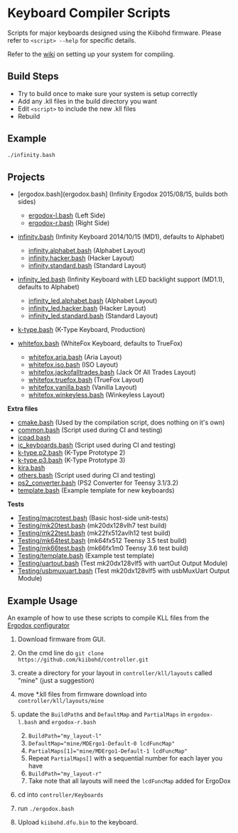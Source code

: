 Keyboard Compiler Scripts
=========================

Scripts for major keyboards designed using the Kiibohd firmware.
Please refer to `<script> --help` for specific details.

Refer to the [wiki](https://github.com/kiibohd/controller/wiki) on setting up your system for compiling.


Build Steps
-----------

* Try to build once to make sure your system is setup correctly
* Add any .kll files in the build directory you want
* Edit `<script>` to include the new .kll files
* Rebuild


Example
-------

```bash
./infinity.bash
```


Projects
--------

* [ergodox.bash](ergodox.bash] (Infinity Ergodox 2015/08/15, builds both sides)

    - [ergodox-l.bash](ergodox-l.bash) (Left  Side)
    - [ergodox-r.bash](ergodox-r.bash) (Right Side)

* [infinity.bash](infinity.bash) (Infinity Keyboard 2014/10/15 (MD1), defaults to Alphabet)

    - [infinity.alphabet.bash](infinity.alphabet.bash) (Alphabet Layout)
    - [infinity.hacker.bash](infinity.hacker.bash)     (Hacker   Layout)
    - [infinity.standard.bash](infinity.standard.bash) (Standard Layout)

* [infinity_led.bash](infinity_led.bash) (Infinity Keyboard with LED backlight support (MD1.1), defaults to Alphabet)

    - [infinity_led.alphabet.bash](infinity_led.alphabet.bash) (Alphabet Layout)
    - [infinity_led.hacker.bash](infinity_led.hacker.bash)     (Hacker   Layout)
    - [infinity_led.standard.bash](infinity_led.standard.bash) (Standard Layout)

* [k-type.bash](k-type.bash)     (K-Type Keyboard, Production)
* [whitefox.bash](whitefox.bash) (WhiteFox Keyboard, defaults to TrueFox)

    - [whitefox.aria.bash](whitefox.aria.bash)                       (Aria               Layout)
    - [whitefox.iso.bash](whitefox.iso.bash)                         (ISO                Layout)
    - [whitefox.jackofalltrades.bash](whitefox.jackofalltrades.bash) (Jack Of All Trades Layout)
    - [whitefox.truefox.bash](whitefox.truefox.bash)                 (TrueFox            Layout)
    - [whitefox.vanilla.bash](whitefox.vanilla.bash)                 (Vanilla            Layout)
    - [whitefox.winkeyless.bash](whitefox.winkeyless.bash)           (Winkeyless         Layout)


**Extra files**

* [cmake.bash](cmake.bash)                 (Used by the compilation script, does nothing on it's own)
* [common.bash](common.bash)               (Script used during CI and testing)
* [icpad.bash](icpad.bash)
* [ic_keyboards.bash](ic_keyboards.bash)   (Script used during CI and testing)
* [k-type.p2.bash](k-type.p2.bash)         (K-Type Prototype 2)
* [k-type.p3.bash](k-type.p3.bash)         (K-Type Prototype 3)
* [kira.bash](kira.bash)
* [others.bash](others.bash)               (Script used during CI and testing)
* [ps2_converter.bash](ps2_converter.bash) (PS2 Converter for Teensy 3.1/3.2)
* [template.bash](template.bash)           (Example template for new keyboards)


**Tests**

* [Testing/macrotest.bash](Testing/macrotest.bash)   (Basic host-side unit-tests)
* [Testing/mk20test.bash](Testing/mk20test.bash)     (mk20dx128vlh7 test build)
* [Testing/mk22test.bash](Testing/mk22test.bash)     (mk22fx512avlh12 test build)
* [Testing/mk64test.bash](Testing/mk64test.bash)     (mk64fx512 Teensy 3.5 test build)
* [Testing/mk66test.bash](Testing/mk66test.bash)     (mk66fx1m0 Teensy 3.6 test build)
* [Testing/template.bash](Testing/template.bash)     (Example test template)
* [Testing/uartout.bash](Testing/uartout.bash)       (Test mk20dx128vlf5 with uartOut Output Module)
* [Testing/usbmuxuart.bash](Testing/usbmuxuart.bash) (Test mk20dx128vlf5 with usbMuxUart Output Module)


Example Usage
-------------

An example of how to use these scripts to compile KLL files from the [Ergodox configurator](https://input.club/configurator-ergodox/)

1. Download firmware from GUI.
1. On the cmd line do `git clone https://github.com/kiibohd/controller.git`
1. create a directory for your layout in `controller/kll/layouts` called "mine" (just a suggestion)
1. move *.kll files from firmware download into `controller/kll/layouts/mine`
1. update the `BuildPath`s and `DefaultMap` and `PartialMaps` in `ergodox-l.bash` and `ergodox-r.bash`

    2. `BuildPath="my_layout-l"`
    2. `DefaultMap="mine/MDErgo1-Default-0 lcdFuncMap"`
    2. `PartialMaps[1]="mine/MDErgo1-Default-1 lcdFuncMap"`
    2. Repeat `PartialMaps[]` with a sequential number for each layer you have
    2. `BuildPath="my_layout-r"`
    2. Take note that all layouts will need the `lcdFuncMap` added for ErgoDox

1. cd into `controller/Keyboards `
1. run `./ergodox.bash`
1. Upload `kiibohd.dfu.bin` to the keyboard.

